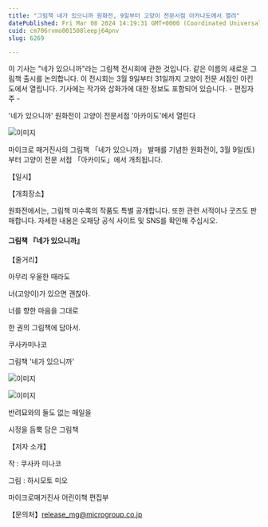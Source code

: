 ```yaml
---
title: "그림책 네가 있으니까 원화전, 9일부터 고양이 전문서점 아카나도에서 열려"
datePublished: Fri Mar 08 2024 14:19:31 GMT+0000 (Coordinated Universal Time)
cuid: cm706rvmo001508leepj64pnv
slug: 6269

---
```



이 기사는 "네가 있으니까"라는 그림책 전시회에 관한 것입니다. 같은 이름의 새로운 그림책 출시를 논의합니다. 이 전시회는 3월 9일부터 31일까지 고양이 전문 서점인 아킨도에서 열립니다. 기사에는 작가와 삽화가에 대한 정보도 포함되어 있습니다. - 편집자 주 -

'네가 있으니까' 원화전이 고양이 전문서점 '아카이도'에서 열린다

![이미지](https://cdn.hashnode.com/res/hashnode/image/upload/v1739260459081/eb11aaa9-0a97-4d02-8a98-3a19ddcbf962.jpeg)

마이크로 매거진사의 그림책 「네가 있으니까」 발매를 기념한 원화전이, 3월 9일(토)부터 고양이 전문 서점 「아카이도」에서 개최됩니다.

【일시】

【개최장소】

원화전에서는, 그림책 미수록의 작품도 특별 공개합니다. 또한 관련 서적이나 굿즈도 판매합니다. 자세한 내용은 오패당 공식 사이트 및 SNS를 확인해 주십시오.

#### 그림책 『네가 있으니까』

【줄거리】

아무리 우울한 때라도

너(고양이)가 있으면 괜찮아.

너를 향한 마음을 그대로

한 권의 그림책에 담아서.

쿠사카미나코

그림책 '네가 있으니까'

![이미지](https://cdn.hashnode.com/res/hashnode/image/upload/v1739260461186/1055269b-dfb7-42e2-9230-105f7c9a724e.jpeg)

![이미지](https://cdn.hashnode.com/res/hashnode/image/upload/v1739260463006/c6710325-2ca6-4254-91c3-22a0a8bc3a44.jpeg)

반려묘와의 둘도 없는 매일을

시정을 듬뿍 담은 그림책

【저자 소개】

작 : 쿠사카 미나코

그림 : 하시모토 미오

마이크로매거진사 어린이책 편집부

【문의처】release_mg@microgroup.co.jp